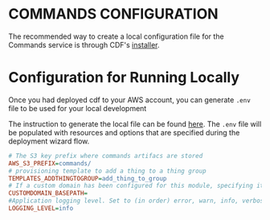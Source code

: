 # COMMANDS CONFIGURATION

The recommended way to create a local configuration file for the Commands service is through CDF's [installer](../../installer/README.md#deployment-using-wizard).
# Configuration for Running Locally

Once you had deployed cdf to your AWS account, you can generate `.env` file to be used for your local development

The instruction to generate the local file can be found [here](../../installer/README.md#local-development). The `.env` file will be populated with resources and options that are specified during the deployment wizard flow.

```ini
# The S3 key prefix where commands artifacs are stored
AWS_S3_PREFIX=commands/
# provisioning template to add a thing to a thing group
TEMPLATES_ADDTHINGTOGROUP=add_thing_to_group
# If a custom domain has been configured for this module, specifying its base path here will remove the base path from the request to allow the module to map the incoming request to the correct lambda handler.
CUSTOMDOMAIN_BASEPATH=
#Application logging level. Set to (in order) error, warn, info, verbose, debug  or silly.
LOGGING_LEVEL=info
```
